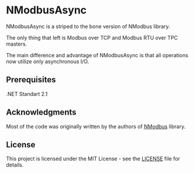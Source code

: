 # NModbusAsync
NModbusAsync is a striped to the bone version of NModbus library.

The only thing that left is Modbus over TCP and Modbus RTU over TPC masters.

The main difference and advantage of NModbusAsync is that all operations now  utilize only asynchronous I/O.

## Prerequisites
.NET Standart 2.1

## Acknowledgments
Most of the code was originally written by the authors of [NModbus](https://github.com/NModbus/NModbus) library.

## License
This project is licensed under the MIT License - see the [LICENSE](https://github.com/wolf8196/NModbusAsync/blob/master/LICENSE) file for details.
